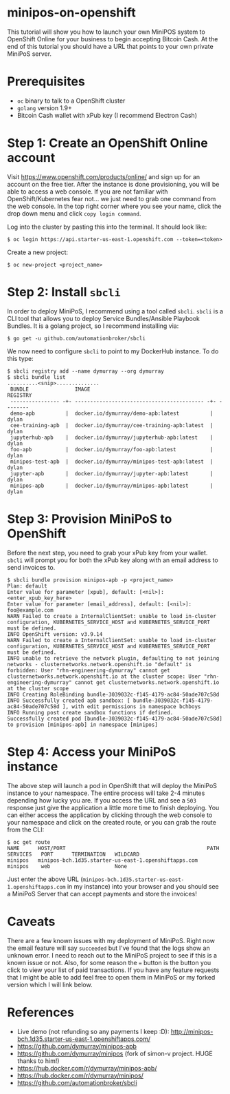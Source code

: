 # minipos-on-openshift

This tutorial will show you how to launch your own MiniPOS system to OpenShift Online for your business to begin accepting Bitcoin Cash. At the end of this tutorial you should have a URL that points to your own private MiniPoS server.

# Prerequisites
* `oc` binary to talk to a OpenShift cluster
* `golang` version 1.9+
* Bitcoin Cash wallet with xPub key (I recommend Electron Cash)

# Step 1: Create an OpenShift Online account
Visit https://www.openshift.com/products/online/ and sign up for an account on the free tier. After the instance is done provisioning, you will be able to access a web console. If you are not familiar with OpenShift/Kubernetes fear not... we just need to grab one command from the web console. In the top right corner where you see your name, click the drop down menu and click `copy login command`.

Log into the cluster by pasting this into the terminal. It should look like:
```
$ oc login https://api.starter-us-east-1.openshift.com --token=<token>
```

Create a new project:
```
$ oc new-project <project_name>
```

# Step 2: Install `sbcli`
In order to deploy MiniPoS, I recommend using a tool called `sbcli`. `sbcli` is a CLI tool that allows you to deploy Service Bundles/Ansible Playbook Bundles. It is a golang project, so I recommend installing via:
```
$ go get -u github.com/automationbroker/sbcli
```

We now need to configure `sbcli` to point to my DockerHub instance. To do this type:
```
$ sbcli registry add --name dymurray --org dymurray
$ sbcli bundle list
..........<snip>..............
 BUNDLE               IMAGE                                          REGISTRY                                                                
 ---------------- -+- ------------------------------------------ -+- --------                                                                
 demo-apb          |  docker.io/dymurray/demo-apb:latest          |  dylan                                                                   
 cee-training-apb  |  docker.io/dymurray/cee-training-apb:latest  |  dylan                                                                   
 jupyterhub-apb    |  docker.io/dymurray/jupyterhub-apb:latest    |  dylan                                                                   
 foo-apb           |  docker.io/dymurray/foo-apb:latest           |  dylan                                                                   
 minipos-test-apb  |  docker.io/dymurray/minipos-test-apb:latest  |  dylan                                                                   
 jupyter-apb       |  docker.io/dymurray/jupyter-apb:latest       |  dylan                                                                   
 minipos-apb       |  docker.io/dymurray/minipos-apb:latest       |  dylan   
```

# Step 3: Provision MiniPoS to OpenShift
Before the next step, you need to grab your xPub key from your wallet. `sbcli` will prompt you for both the xPub key along with an email address to send invoices to.
```
$ sbcli bundle provision minipos-apb -p <project_name>
Plan: default
Enter value for parameter [xpub], default: [<nil>]: <enter_xpub_key_here>
Enter value for parameter [email_address], default: [<nil>]: foo@example.com
WARN Failed to create a InternalClientSet: unable to load in-cluster configuration, KUBERNETES_SERVICE_HOST and KUBERNETES_SERVICE_PORT must be defined.
INFO OpenShift version: v3.9.14                                                                         
WARN Failed to create a InternalClientSet: unable to load in-cluster configuration, KUBERNETES_SERVICE_HOST and KUBERNETES_SERVICE_PORT must be defined.
INFO unable to retrieve the network plugin, defaulting to not joining networks - clusternetworks.network.openshift.io "default" is forbidden: User "rhn-engineering-dymurray" cannot get clusternetworks.network.openshift.io at the cluster scope: User "rhn-engineering-dymurray" cannot get clusternetworks.network.openshift.io at the cluster scope                                            
INFO Creating RoleBinding bundle-3039032c-f145-4179-ac84-50ade707c58d
INFO Successfully created apb sandbox: [ bundle-3039032c-f145-4179-ac84-50ade707c58d ], with edit permissions in namespace bchboys
INFO Running post create sandbox functions if defined.
Successfully created pod [bundle-3039032c-f145-4179-ac84-50ade707c58d] to provision [minipos-apb] in namespace [minipos]
```

# Step 4: Access your MiniPoS instance
The above step will launch a pod in OpenShift that will deploy the MiniPoS instance to your namespace. The entire process will take 2-4 minutes depending how lucky you are. If you access the URL and see a `503` response just give the application a little more time to finish deploying. You can either access the application by clicking through the web console to your namespace and click on the created route, or you can grab the route from the CLI:
```
$ oc get route
NAME      HOST/PORT                                              PATH      SERVICES   PORT      TERMINATION   WILDCARD
minipos   minipos-bch.1d35.starter-us-east-1.openshiftapps.com             minipos    web                     None
```

Just enter the above URL (`minipos-bch.1d35.starter-us-east-1.openshiftapps.com` in my instance) into your browser and you should see a MiniPoS Server that can accept payments and store the invoices!

# Caveats
There are a few known issues with my deployment of MiniPoS. Right now the email feature will say `succeeded` but I've found that the logs show an unknown error. I need to reach out to the MiniPoS project to see if this is a known issue or not. Also, for some reason the `=` button is the button you click to view your list of paid transactions. If you have any feature requests that I might be able to add feel free to open them in MiniPoS or my forked version which I will link below.

# References
* Live demo (not refunding so any payments I keep :D): http://minipos-bch.1d35.starter-us-east-1.openshiftapps.com/
* https://github.com/dymurray/minipos-apb
* https://github.com/dymurray/minipos (fork of simon-v project. HUGE thanks to him!)
* https://hub.docker.com/r/dymurray/minipos-apb/
* https://hub.docker.com/r/dymurray/minipos/
* https://github.com/automationbroker/sbcli
